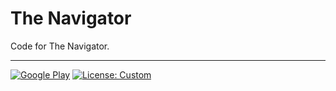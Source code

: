 # The Navigator

Code for The Navigator.

---

[![Google Play](https://img.shields.io/badge/Google%20Play-Download-brightgreen?logo=google-play)](https://play.google.com/store/apps/details?id=com.acornova.thenavigator)
[![License: Custom](https://img.shields.io/badge/License-Custom-blue.svg)](LICENSE)
